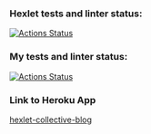 ### Hexlet tests and linter status:
[![Actions Status](https://github.com/marselgabdulov/rails-project-lvl2/workflows/hexlet-check/badge.svg)](https://github.com/marselgabdulov/rails-project-lvl2/actions)

### My tests and linter status:
[![Actions Status](https://github.com/marselgabdulov/rails-project-lvl2/workflows/my-workflow/badge.svg)](https://github.com/marselgabdulov/rails-project-lvl2/actions/my-workflow.yml)

### Link to Heroku App
[hexlet-collective-blog](https://hexlet-collective-blog.herokuapp.com/)